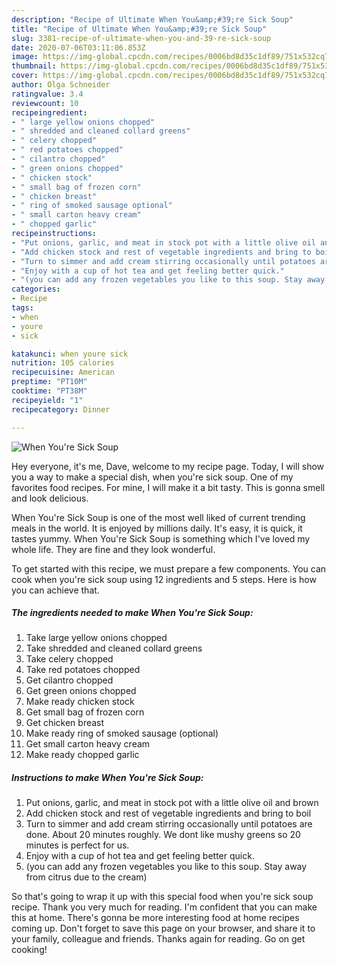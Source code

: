 ```yaml
---
description: "Recipe of Ultimate When You&amp;#39;re Sick Soup"
title: "Recipe of Ultimate When You&amp;#39;re Sick Soup"
slug: 3381-recipe-of-ultimate-when-you-and-39-re-sick-soup
date: 2020-07-06T03:11:06.853Z
image: https://img-global.cpcdn.com/recipes/0006bd8d35c1df89/751x532cq70/when-youre-sick-soup-recipe-main-photo.jpg
thumbnail: https://img-global.cpcdn.com/recipes/0006bd8d35c1df89/751x532cq70/when-youre-sick-soup-recipe-main-photo.jpg
cover: https://img-global.cpcdn.com/recipes/0006bd8d35c1df89/751x532cq70/when-youre-sick-soup-recipe-main-photo.jpg
author: Olga Schneider
ratingvalue: 3.4
reviewcount: 10
recipeingredient:
- " large yellow onions chopped"
- " shredded and cleaned collard greens"
- " celery chopped"
- " red potatoes chopped"
- " cilantro chopped"
- " green onions chopped"
- " chicken stock"
- " small bag of frozen corn"
- " chicken breast"
- " ring of smoked sausage optional"
- " small carton heavy cream"
- " chopped garlic"
recipeinstructions:
- "Put onions, garlic, and meat in stock pot with a little olive oil and brown"
- "Add chicken stock and rest of vegetable ingredients and bring to boil"
- "Turn to simmer and add cream stirring occasionally until potatoes are done. About 20 minutes roughly. We dont like mushy greens so 20 minutes is perfect for us."
- "Enjoy with a cup of hot tea and get feeling better quick."
- "(you can add any frozen vegetables you like to this soup. Stay away from citrus due to the cream)"
categories:
- Recipe
tags:
- when
- youre
- sick

katakunci: when youre sick 
nutrition: 105 calories
recipecuisine: American
preptime: "PT10M"
cooktime: "PT38M"
recipeyield: "1"
recipecategory: Dinner

---
```



![When You&#39;re Sick Soup](https://img-global.cpcdn.com/recipes/0006bd8d35c1df89/751x532cq70/when-youre-sick-soup-recipe-main-photo.jpg)

Hey everyone, it's me, Dave, welcome to my recipe page. Today, I will show you a way to make a special dish, when you&#39;re sick soup. One of my favorites food recipes. For mine, I will make it a bit tasty. This is gonna smell and look delicious.



When You&#39;re Sick Soup is one of the most well liked of current trending meals in the world. It is enjoyed by millions daily. It's easy, it is quick, it tastes yummy. When You&#39;re Sick Soup is something which I've loved my whole life. They are fine and they look wonderful.


To get started with this recipe, we must prepare a few components. You can cook when you&#39;re sick soup using 12 ingredients and 5 steps. Here is how you can achieve that.

<!--inarticleads1-->

##### The ingredients needed to make When You&#39;re Sick Soup:

1. Take  large yellow onions chopped
1. Take  shredded and cleaned collard greens
1. Take  celery chopped
1. Take  red potatoes chopped
1. Get  cilantro chopped
1. Get  green onions chopped
1. Make ready  chicken stock
1. Get  small bag of frozen corn
1. Get  chicken breast
1. Make ready  ring of smoked sausage (optional)
1. Get  small carton heavy cream
1. Make ready  chopped garlic




<!--inarticleads2-->

##### Instructions to make When You&#39;re Sick Soup:

1. Put onions, garlic, and meat in stock pot with a little olive oil and brown
1. Add chicken stock and rest of vegetable ingredients and bring to boil
1. Turn to simmer and add cream stirring occasionally until potatoes are done. About 20 minutes roughly. We dont like mushy greens so 20 minutes is perfect for us.
1. Enjoy with a cup of hot tea and get feeling better quick.
1. (you can add any frozen vegetables you like to this soup. Stay away from citrus due to the cream)




So that's going to wrap it up with this special food when you&#39;re sick soup recipe. Thank you very much for reading. I'm confident that you can make this at home. There's gonna be more interesting food at home recipes coming up. Don't forget to save this page on your browser, and share it to your family, colleague and friends. Thanks again for reading. Go on get cooking!
